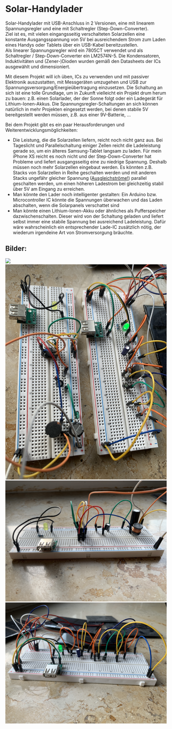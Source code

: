 # Solar-Handylader
Solar-Handylader mit USB-Anschluss in 2 Versionen, eine mit linearem Spannungsregler und eine mit Schaltregler (Step-Down-Converter).  
Ziel ist es, mit vielen eingangsseitig verschalteten Solarzellen eine konstante Ausgangsspannung von 5V bei ausreichendem Strom zum Laden eines Handys oder Tablets über ein USB-Kabel bereitzustellen.  
Als linearer Spannungsregler wird ein 7805CT verwendet und als Schaltregler / Step-Down-Converter ein LM2574N-5. Die Kondensatoren, Induktivitäten und (Zener-)Dioden wurden gemäß den Datasheets der ICs ausgewählt und dimensioniert.

Mit diesem Projekt will ich üben, ICs zu verwenden und mit passiver Elektronik auszustatten, mit Messgeräten umzugehen und USB zur Spannungsversorgung/Energieübertragung einzusetzen. Die Schaltung an sich ist eine tolle Grundlage, um in Zukunft vielleicht ein Projekt drum herum zu bauen: z.B. einen Solarlader, der der Sonne folgt oder ein Ladegerät für Lithium-Ionen-Akkus. Die Spannungsregler-Schaltungen an sich können natürlich in mehr Projekten eingesetzt werden, bei denen stabile 5V bereitgestellt werden müssen, z.B. aus einer 9V-Batterie, ...

Bei dem Projekt gibt es ein paar Herausforderungen und Weiterentwicklungsmöglichkeiten:
- Die Leistung, die die Solarzellen liefern, reicht noch nicht ganz aus. Bei Tageslicht und Parallelschaltung einiger Zellen reicht die Ladeleistung gerade so, um ein älteres Samsung-Tablet langsam zu laden. Für mein iPhone XS reicht es noch nicht und der Step-Down-Converter hat Probleme und liefert ausgangsseitig eine zu niedrige Spannung. Deshalb müssen noch mehr Solarzellen eingebaut werden. Es könnten z.B. Stacks von Solarzellen in Reihe geschalten werden und mit anderen Stacks ungefähr gleicher Spannung ([Ausgleichströme!](https://de.wikipedia.org/wiki/Spannungsquelle#Parallelschaltung)) parallel geschalten werden, um einen höheren Ladestrom bei gleichzeitig stabil über 5V am Eingang zu erreichen.
- Man könnte den Lader noch intelligenter gestalten: Ein Arduino bzw. Microcontroller IC könnte die Spannungen überwachen und das Laden abschalten, wenn die Solarpanels verschattet sind
- Man könnte einen Lithium-Ionen-Akku oder ähnliches als Pufferspeicher dazwischenschalten. Dieser wird von der Schaltung geladen und liefert selbst immer eine stabile Spannung bei ausreichend Ladeleistung. Dafür wäre wahrscheinlich ein entsprechender Lade-IC zusätzlich nötig, der wiederum irgendeine Art von Stromversorgung bräuchte.


## Bilder:
![](IMG_9285.JPG)
![](IMG_9286.JPG)
![](IMG_9290.JPG)
![](IMG_9291.JPG)
